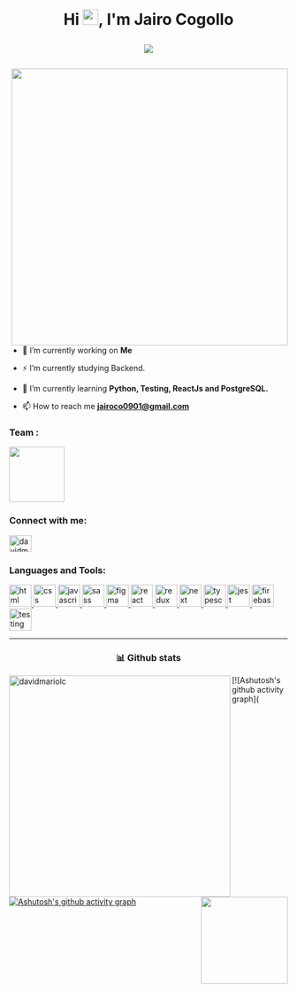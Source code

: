 <h1 align="center">
Hi <img src="https://media.giphy.com/media/hvRJCLFzcasrR4ia7z/giphy.gif" width="28">, I'm Jairo Cogollo
<p>
  <img
       align="center"
     src="https://readme-typing-svg.herokuapp.com?font=wotfard&size=19&duration=4000&color=F7E95D&vCenter=true&width=405&height=62&lines=I'm+a+systems+engineer.;focused+on+the+backend+developer+area;passionate+about+mobile+app+;development+and+web+design"
     >
</p>
</h1>




<img align="right" src="https://media.giphy.com/media/SWoSkN6DxTszqIKEqv/giphy.gif" width="500"/>

- 🔭 I’m currently working on **Me**

- ⚡ I’m currently studying Backend.

- 🌱 I’m currently learning **Python, Testing, ReactJs and PostgreSQL.**

- 📫 How to reach me **jairoco0901@gmail.com**


<h3 align="left">Team :</h3>
<img src="https://github.com/prafulla-codes/sorting-hat/blob/master/pics/gryffindor_badge.gif" width="100px">

<h3 align="left">Connect with me:</h3>

<p align="left">  

<a href="https://twitter.com/davidmariolc" target="_blank">
  <img align="center" src="https://raw.githubusercontent.com/rahuldkjain/github-profile-readme-generator/master/src/images/icons/Social/twitter.svg" alt="davidmariolc" height="30" width="40" />
  </a>

</p>

<h3 align="left">Languages and Tools:</h3>
<p align="left">
  
  <a href="https://www.w3schools.com/css/" target="_blank">
    <img src="https://portafolio-davidmariolc.vercel.app/_next/image?url=%2F_next%2Fstatic%2Fmedia%2Fhtml.4eceae4f.svg&w=48&q=75" alt="html" width="40" height="40"/> 
  </a>
  <a href="https://www.w3.org/html/" target="_blank"> 
    <img src="https://portafolio-davidmariolc.vercel.app/_next/image?url=%2F_next%2Fstatic%2Fmedia%2Fcss.1db180c3.svg&w=48&q=75" alt="css" width="40" height="40"/> 
  </a>
   <a href="https://git-scm.com/" target="_blank">
    <img src="https://portafolio-davidmariolc.vercel.app/_next/image?url=%2F_next%2Fstatic%2Fmedia%2Fjavascript.e00c672d.svg&w=48&q=75" alt="javascript" width="40" height="40"/> 
  </a> 
  <a href="https://developer.mozilla.org/en-US/docs/Web/JavaScript" target="_blank">
    <img src="https://portafolio-davidmariolc.vercel.app/_next/image?url=%2F_next%2Fstatic%2Fmedia%2Fsass.99374969.svg&w=48&q=75" alt="sass" width="40" height="40"/>
  </a> 
 
  <a href="https://www.figma.com/" target="_blank"> 
    <img src="https://portafolio-davidmariolc.vercel.app/_next/image?url=%2F_next%2Fstatic%2Fmedia%2Ffigma.dfc56bcd.svg&w=32&q=75" alt="figma" width="40" height="40"/> 
  </a>
 <a href="https://sass-lang.com" target="_blank">
   <img src="https://portafolio-davidmariolc.vercel.app/_next/image?url=%2F_next%2Fstatic%2Fmedia%2Freact.539f3c4f.svg&w=48&q=75" alt="react" width="40" height="40"/> 
 </a>
   <a href="https://sass-lang.com" target="_blank">
   <img src="https://portafolio-davidmariolc.vercel.app/_next/image?url=%2F_next%2Fstatic%2Fmedia%2Fredux.3c537963.svg&w=48&q=75" alt="redux" width="40" height="40"/> 
 </a>
   </a>
   <a href="https://sass-lang.com" target="_blank">
   <img src="https://portafolio-davidmariolc.vercel.app/_next/image?url=%2F_next%2Fstatic%2Fmedia%2Fnext.066f40e5.svg&w=48&q=75" alt="next" width="40" height="40"/> 
 </a>
    <a href="https://sass-lang.com" target="_blank">
   <img src="https://portafolio-davidmariolc.vercel.app/_next/image?url=%2F_next%2Fstatic%2Fmedia%2Ftypescript.d143316a.svg&w=48&q=75" alt="typescript" width="40" height="40"/> 
 </a>
    <a href="https://sass-lang.com" target="_blank">
   <img src="https://portafolio-davidmariolc.vercel.app/_next/image?url=%2F_next%2Fstatic%2Fmedia%2Fjest.6aea5032.svg&w=48&q=75" alt="jest" width="40" height="40"/> 
 </a>
 <a href="https://sass-lang.com" target="_blank">
   <img src="https://portafolio-davidmariolc.vercel.app/_next/image?url=%2F_next%2Fstatic%2Fmedia%2Ffirebase.91f53171.svg&w=48&q=75" alt="firebase" width="40" height="40"/> 
 </a>
  <a href="https://sass-lang.com" target="_blank">
   <img src="https://portafolio-davidmariolc.vercel.app/_next/image?url=%2F_next%2Fstatic%2Fmedia%2Ftesting.5e1bb858.svg&w=48&q=75" alt="testing" width="40" height="40"/> 
 </a>
</p>


<hr> 
<h3 align="center">📊 Github stats</h3>

<!-- <br/> -->
<img align="left"  src="https://github-readme-stats.vercel.app/api?username=jairoCO10&show_icons=true&locale=en&theme=react&hide_border=true&bg_color=1d1f21&title_color=ffffff&icon_color=2bbc8a" alt="davidmariolc"  width="400px"/>   

  <img align="right" src="https://github-readme-stats.vercel.app/api/top-langs/?username=jairoCO10&layout=compact&theme=react&hide_border=true&bg_color=1d1f21&title_color=ffffff&icon_color=2bbc8a" height="157px"/>
<a align='center'>
  
</a>



[![Ashutosh's github activity graph]([![Ashutosh's github activity graph](https://activity-graph.herokuapp.com/graph?username=jairoCO10&bg_color=000000&color=9e4c98&line=dc09ce&point=d31212&area=true&hide_border=true)](https://github.com/ashutosh00710/github-readme-activity-graph)
